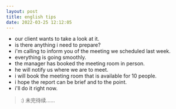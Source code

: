 ```yaml
---
layout: post
title: english tips
date: 2022-03-25 12:12:05
---
```


- our client wants to take a look at it.
- is there anything i need to prepare?
- i'm calling to inform you of the meeting we scheduled last week.
- everything is going smoothly.
- the manager has booked the meeting room in person.
- he will notify us where we are to meet.
- i will book the meeting room that is available for 10 people.
- i hope the report can be brief and to the point.
- i'll do it right now.

> :) 未完待续......

